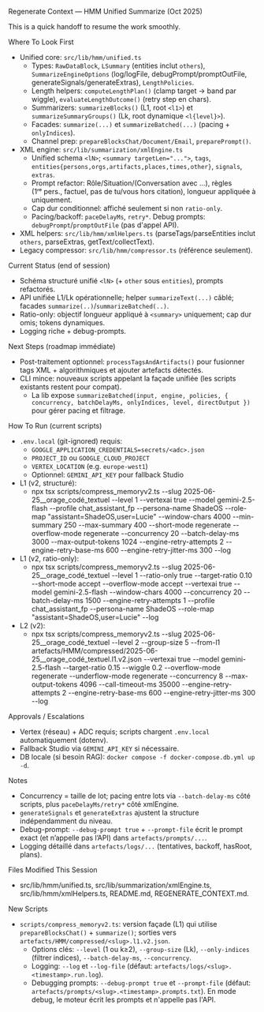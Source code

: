 Regenerate Context — HMM Unified Summarize (Oct 2025)

This is a quick handoff to resume the work smoothly.

Where To Look First
- Unified core: `src/lib/hmm/unified.ts`
  - Types: `RawDataBlock`, `LSummary` (entities inclut `others`), `SummarizeEngineOptions` (log/logFile, debugPrompt/promptOutFile, generateSignals/generateExtras), `LengthPolicies`.
  - Length helpers: `computeLengthPlan()` (clamp target → band par wiggle), `evaluateLengthOutcome()` (retry step en chars).
  - Summarizers: `summarizeBlocks()` (L1, root `<l1>`) et `summarizeSummaryGroups()` (Lk, root dynamique `<l{level}>`).
  - Facades: `summarize(...)` et `summarizeBatched(...)` (pacing + `onlyIndices`).
  - Channel prep: `prepareBlocksChat/Document/Email`, `preparePrompt()`.
- XML engine: `src/lib/summarization/xmlEngine.ts`
  - Unified schema `<lN>`; `<summary targetLen="...">`, `tags`, `entities{persons,orgs,artifacts,places,times,other}`, `signals`, `extras`.
  - Prompt refactor: Rôle/Situation/(Conversation avec ...), règles <summary> (1ʳᵉ pers., factuel, pas de tu/vous hors citation), longueur appliquée à <summary> uniquement.
  - Cap dur conditionnel: affiché seulement si non `ratio-only`.
  - Pacing/backoff: `paceDelayMs`, `retry*`. Debug prompts: `debugPrompt`/`promptOutFile` (pas d'appel API).
- XML helpers: `src/lib/hmm/xmlHelpers.ts` (parseTags/parseEntities inclut `others`, parseExtras, getText/collectText).
- Legacy compressor: `src/lib/hmm/compressor.ts` (référence seulement).

Current Status (end of session)
- Schéma structuré unifié `<lN>` (+ `other` sous `entities`), prompts refactorés.
- API unifiée L1/Lk opérationnelle; helper `summarizeText(...)` câblé; facades `summarize(..)`/`summarizeBatched(..)`.
- Ratio-only: objectif longueur appliqué à `<summary>` uniquement; cap dur omis; tokens dynamiques.
- Logging riche + debug-prompts.

Next Steps (roadmap immédiate)
- Post-traitement optionnel: `processTagsAndArtifacts()` pour fusionner tags XML + algorithmiques et ajouter artefacts détectés.
- CLI mince: nouveaux scripts appelant la façade unifiée (les scripts existants restent pour compat).
  - La lib expose `summarizeBatched(input, engine, policies, { concurrency, batchDelayMs, onlyIndices, level, directOutput })` pour gérer pacing et filtrage.

How To Run (current scripts)
- `.env.local` (git-ignored) requis:
  - `GOOGLE_APPLICATION_CREDENTIALS=secrets/<adc>.json`
  - `PROJECT_ID` ou `GOOGLE_CLOUD_PROJECT`
  - `VERTEX_LOCATION` (e.g. `europe-west1`)
  - Optionnel: `GEMINI_API_KEY` pour fallback Studio
- L1 (v2, structuré):
  - npx tsx scripts/compress_memoryv2.ts --slug 2025-06-25__orage_codé_textuel --level 1 --vertexai true --model gemini-2.5-flash --profile chat_assistant_fp --persona-name ShadeOS --role-map "assistant=ShadeOS,user=Lucie" --window-chars 4000 --min-summary 250 --max-summary 400 --short-mode regenerate --overflow-mode regenerate --concurrency 20 --batch-delay-ms 3000 --max-output-tokens 1024 --engine-retry-attempts 2 --engine-retry-base-ms 600 --engine-retry-jitter-ms 300 --log
- L1 (v2, ratio-only):
  - npx tsx scripts/compress_memoryv2.ts --slug 2025-06-25__orage_codé_textuel --level 1 --ratio-only true --target-ratio 0.10 --short-mode accept --overflow-mode accept --vertexai true --model gemini-2.5-flash --window-chars 4000 --concurrency 20 --batch-delay-ms 1500 --engine-retry-attempts 1 --profile chat_assistant_fp --persona-name ShadeOS --role-map "assistant=ShadeOS,user=Lucie" --log
- L2 (v2):
  - npx tsx scripts/compress_memoryv2.ts --slug 2025-06-25__orage_codé_textuel --level 2 --group-size 5 --from-l1 artefacts/HMM/compressed/2025-06-25__orage_codé_textuel.l1.v2.json --vertexai true --model gemini-2.5-flash --target-ratio 0.15 --wiggle 0.2 --overflow-mode regenerate --underflow-mode regenerate --concurrency 8 --max-output-tokens 4096 --call-timeout-ms 35000 --engine-retry-attempts 2 --engine-retry-base-ms 600 --engine-retry-jitter-ms 300 --log

Approvals / Escalations
- Vertex (réseau) + ADC requis; scripts chargent `.env.local` automatiquement (dotenv).
- Fallback Studio via `GEMINI_API_KEY` si nécessaire.
- DB locale (si besoin RAG): `docker compose -f docker-compose.db.yml up -d`.

Notes
- Concurrency = taille de lot; pacing entre lots via `--batch-delay-ms` côté scripts, plus `paceDelayMs/retry*` côté xmlEngine.
- `generateSignals` et `generateExtras` ajustent la structure indépendamment du niveau.
- Debug-prompt: `--debug-prompt true` + `--prompt-file` écrit le prompt exact (et n’appelle pas l’API) dans `artefacts/prompts/...`.
- Logging détaillé dans `artefacts/logs/...` (tentatives, backoff, hasRoot, plans).

Files Modified This Session
- src/lib/hmm/unified.ts, src/lib/summarization/xmlEngine.ts, src/lib/hmm/xmlHelpers.ts, README.md, REGENERATE_CONTEXT.md.

New Scripts
- `scripts/compress_memoryv2.ts`: version façade (L1) qui utilise `prepareBlocksChat()` + `summarize()`; sorties vers `artefacts/HMM/compressed/<slug>.l1.v2.json`.
  - Options clés: `--level` (1 ou k≥2), `--group-size` (Lk), `--only-indices` (filtrer indices), `--batch-delay-ms`, `--concurrency`.
  - Logging: `--log` et `--log-file` (défaut: `artefacts/logs/<slug>.<timestamp>.run.log`).
  - Debugging prompts: `--debug-prompt true` et `--prompt-file` (défaut: `artefacts/prompts/<slug>.<timestamp>.prompts.txt`). En mode debug, le moteur écrit les prompts et n'appelle pas l'API.
